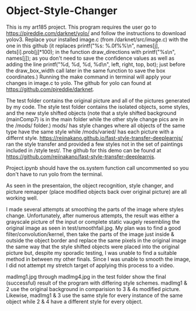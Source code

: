 # Object-Style-Changer

This is my art185 project. This program requires the user go to https://pjreddie.com/darknet/yolo/ and follow the instructions to download yolov3. Replace your installed image.c (from /darknet/src/image.c) with the one in this github (it replaces printf("%s: %.0f%%\n", names[j], dets[i].prob[j]*100); in the function draw_directions with printf("%s\n", names[j]); as you don't need to save the confidence values as well as adding the line printf("%d, %d, %d, %d\n", left, right, top, bot); just before the draw_box_width call later in the same function to save the box coordinates.) Running the make command in terminal will apply your changes in image.c to yolo. The github for yolo can found at https://github.com/pjreddie/darknet.

The test folder contains the original picture and all of the pictures generated by my code. The style test folder contains the isolated objects, some styles, and the new style shifted objects (note that a style shifted background (mainComp7) is in the main folder while the other style change pics are in the /mods/ folder.) mods/ has style changes where all objects of the same type have the same style while /mods/varied/ has each picture with a differnt style. https://reiinakano.github.io/fast-style-transfer-deeplearnjs/ ran the style transfer and provided a few styles not in the set of paintings included in /style test/. The github for this demo can be found at https://github.com/reiinakano/fast-style-transfer-deeplearnjs.

Project.ipynb should have the os.system function call uncommented so you don't have to run yolo from the terminal.

As seen in the presentaion, the object recognition, style changer, and picture remapper (place modified objects back over original picture) are all working well.

I made several attempts at smoothing the parts of the image where styles change. Unfortunately, after numerous attempts, the result was either a grayscale picture of the input or complete static vaugely resembling the original image as seen in test/smoothfail.jpg. My plan was to find a good filter/convolution/kernel, then take the parts of the image just inside & outside the object border and replace the same pixels in the original image the same way that the style shifted objects were placed into the original picture but, despite my sporadic testing, I was unable to find a suitable method in between my other finals. Since I was unable to smooth the image, I did not attempt my stretch target of applying this process to a video.

madImg1.jpg through madImg4.jpg in the test folder show the final (successful) result of the program with differing style schemes. madImg1 & 2 use the original background in comparision to 3 & 4s modified picture. Likewise, madImg1 & 3 use the same style for every instance of the same object while 2 & 4 have a different style for every object.
